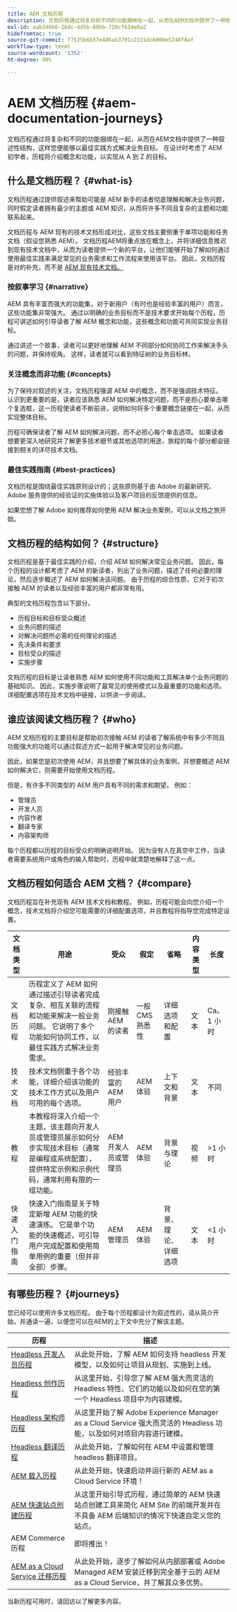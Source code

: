 ```yaml
---
title: AEM 文档历程
description: 文档历程通过将复杂和不同的功能捆绑在一起，从而在AEM文档中提供了一种叙述性结构，这样您便能够以最佳实践方式解决业务目标。 在设计时考虑了 AEM 初学者，历程将介绍概念和功能，以实现从 A 到 Z 的目标。
exl-id: aab346b8-26dc-4d5b-88bb-720cf634e0a2
hidefromtoc: true
source-git-commit: f7525b6b37e486a53791c2331dc6000e5248f8af
workflow-type: tm+mt
source-wordcount: '1352'
ht-degree: 90%

---
```


# AEM 文档历程 {#aem-documentation-journeys}

文档历程通过将复杂和不同的功能捆绑在一起，从而在AEM文档中提供了一种叙述性结构，这样您便能够以最佳实践方式解决业务目标。 在设计时考虑了 AEM 初学者，历程将介绍概念和功能，以实现从 A 到 Z 的目标。

## 什么是文档历程？ {#what-is}

文档历程通过提供叙述来帮助可能是 AEM 新手的读者彻底理解和解决业务问题，同时假定读者拥有最少的主题或 AEM 知识，从而将许多不同且复杂的主题和功能联系起来。

文档历程与 AEM 现有的技术文档形成对比，这些文档主要侧重于单项功能和任务文档（假设您熟悉 AEM）。 文档历程AEM将重点放在概念上，并将详细信息推迟到现有技术文档中，从而为读者提供一个新的平台，让他们能够开始了解如何通过使用最佳实践来满足常见的业务需求和工作流程来使用该平台。 因此，文档历程是对的补充，而不是 [AEM 现有技术文档。](https://experienceleague.adobe.com/docs/experience-manager-cloud-service.html)

### 按叙事学习 {#narrative}

AEM 具有丰富而强大的功能集，对于新用户（有时也是经验丰富的用户）而言，这些功能集非常强大。 通过以明确的业务目标而不是技术要求开始每个历程，历程可讲述如何引导读者了解 AEM 概念和功能，这些概念和功能可共同实现业务目标。

通过讲述一个故事，读者可以更好地理解 AEM 不同部分如何协同工作来解决手头的问题，并保持视角。 这样，读者就可以看到特征树的业务目标林。

### 关注概念而非功能 {#concepts}

为了保持对叙述的关注，文档历程强调 AEM 中的概念，而不是强调技术特征。 认识到更重要的是，读者应该熟悉 AEM 如何解决特定问题，而不是担心要单击哪个复选框，这一历程使读者不断前进，说明如何将多个重要概念链接在一起，从而实现整体目标。

历程可确保读者了解 AEM 如何解决问题，而不必担心每个单击选项。 如果读者想要更深入地研究并了解更多技术细节或其他选项的用途，旅程的每个部分都会链接到相关的详尽技术文档。

### 最佳实践指南 {#best-practices}

文档历程是围绕最佳实践原则设计的；这些原则基于由 Adobe 的最新研究、Adobe 服务提供的经验证的实施体验以及客户项目的反馈提供的信息。

如果您想了解 Adobe 如何推荐如何使用 AEM 解决业务案例，可以从文档之旅开始。

## 文档历程的结构如何？ {#structure}

文档历程是基于最佳实践的介绍，介绍 AEM 如何解决常见业务问题。 因此，每个历程的设计都考虑了 AEM 的新读者，列出了业务问题，描述了任何必要的理论，然后逐步概述了 AEM 如何解决该问题。 由于历程的综合性质，它对于初次接触 AEM 的读者以及经验丰富的用户都非常有用。

典型的文档历程包含以下部分。

* 历程目标和目标受众概述
* 业务问题的描述
* 对解决问题所必需的任何理论的描述
* 先决条件和要求
* 目标受众的描述
* 实施步骤

文档历程的目标是让读者熟悉 AEM 如何使用不同功能和工具解决单个业务问题的基础知识。 因此，实施步骤说明了最常见的使用模式以及最重要的功能和选项。 详细配置选项在技术文档中链接，以供进一步阅读。

## 谁应该阅读文档历程？ {#who}

AEM 文档历程的主要目标是帮助初次接触 AEM 的读者了解系统中有多少不同且功能强大的功能可以通过叙述方式一起用于解决常见的业务问题。

因此，如果您是初次使用 AEM，并且想要了解具体的业务案例，并想要概述 AEM 如何解决它，则需要开始使用文档历程。

但是，有许多不同类型的 AEM 用户具有不同的需求和期望。 例如：

* 管理员
* 开发人员
* 内容作者
* 翻译专家
* 内容架构师

每个历程都以历程的目标受众的明确说明开始。 因为没有人在真空中工作，当读者需要系统用户或角色的输入帮助时，历程中就清楚地解释了这一点。

## 文档历程如何适合 AEM 文档？ {#compare}

文档历程旨在补充现有 AEM 技术文档和教程。 例如，历程可能会向您介绍一个概念，技术文档将介绍您可能需要的详细配置选项，并且教程将指导您完成特定设置。

| 文档类型 | 用途 | 受众 | 假定 | 省略 | 内容类型 | 长度 |
|---|---|---|---|---|---|---|
| 文档历程 | 历程定义了 AEM 如何通过描述引导读者完成复杂、相互关联的流程和功能来解决一般业务问题。 它说明了多个功能如何协同工作，以最佳实践方式解决业务需求。 | 刚接触 AEM 的读者 | 一般 CMS 熟悉性 | 详细选项和配置 | 文本 | Ca。 1 小时 |
| 技术文档 | 技术文档侧重于各个功能，详细介绍该功能的技术工作方式以及用户可用的每个选项。 | 经验丰富的 AEM 用户 | AEM 体验 | 上下文和背景 | 文本 | 不同 |
| 教程 | 本教程将深入介绍一个主题，该主题向开发人员或管理员展示如何分步实现技术目标（通常是编程或系统配置），提供特定示例和示例代码，通常利用有限的一组功能。 | AEM 开发人员或管理员 | AEM 体验 | 背景与理论 | 视频 | >1 小时 |
| 快速入门指南 | 快速入门指南是关于特定新增 AEM 功能的快速演练。 它是单个功能的快速概述，可引导用户完成配置和使用简单用例的重要（但并非全部）步骤。 | AEM 管理员 | AEM 体验 | 背景、理论、详细选项 | 文本 | &lt;1 小时 |

## 有哪些历程？ {#journeys}

您已经可以使用许多文档历程。 由于每个历程都设计为叙述性的，请从简介开始，并通读一遍，以便您可以在AEM的上下文中充分了解该主题。

| 历程 | 描述 |
|---|---|
| [Headless 开发人员历程](/help/journey-headless/developer/overview.md) | 从此处开始，了解 AEM 如何支持 headless 开发模型，以及如何让项目从规划、实施到上线。 |
| [Headless 创作历程](/help/journey-headless/author/overview.md) | 从这里开始，引导您了解 AEM 强大而灵活的 Headless 特性、它们的功能以及如何在您的第一个 Headless 项目中为内容建模。 |
| [Headless 架构师历程](/help/journey-headless/architect/overview.md) | 从这里开始了解 Adobe Experience Manager as a Cloud Service 强大而灵活的 Headless 功能，以及如何对项目内容进行建模。 |
| [Headless 翻译历程](/help/journey-headless/translation/overview.md) | 从此处开始，了解如何在 AEM 中设置和管理 headless 翻译项目。 |
| [AEM 载入历程](/help/journey-onboarding/overview.md) | 从此处开始，快速启动并运行新的 AEM as a Cloud Service 环境！ |
| [AEM 快速站点创建历程](/help/journey-sites/quick-site/overview.md) | 从这里开始引导式历程，通过简单的 AEM 快速站点创建工具来简化 AEM Site 的前端开发并在不具备 AEM 后端知识的情况下快速自定义您的站点。 |
| AEM Commerce 历程 | 即将推出！ |
| [AEM as a Cloud Service 迁移历程](/help/journey-migration/getting-started.md) | 从此处开始，逐步了解如何从内部部署或 Adobe Managed AEM 安装迁移到完全基于云的 AEM as a Cloud Service，并了解其众多优势。 |

当新历程可用时，请回访以了解更多内容。
